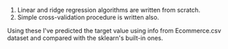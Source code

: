 1. Linear and ridge regression algorithms are written from scratch. 
2. Simple cross-validation procedure is written also.

Using these I've predicted the target value using info from Ecommerce.csv dataset and compared with the sklearn's built-in ones.